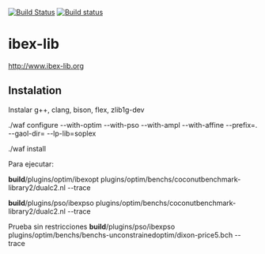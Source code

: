 [![Build Status](https://travis-ci.org/ibex-team/ibex-lib.svg?branch=master)](https://travis-ci.org/ibex-team/ibex-lib)
[![Build status](https://ci.appveyor.com/api/projects/status/9w1wxhvymsohs4gr/branch/master?svg=true)](https://ci.appveyor.com/project/Jordan08/ibex-lib-q0c47/branch/master)

ibex-lib
========

http://www.ibex-lib.org

Instalation
-----------

Instalar g++, clang, bison, flex, zlib1g-dev

./waf configure --with-optim --with-pso --with-ampl --with-affine --prefix=. --gaol-dir= --lp-lib=soplex

./waf install

Para ejecutar:

 __build__/plugins/optim/ibexopt plugins/optim/benchs/coconutbenchmark-library2/dualc2.nl --trace
 
 __build__/plugins/pso/ibexpso plugins/optim/benchs/coconutbenchmark-library2/dualc2.nl --trace
 
Prueba sin restricciones
__build__/plugins/pso/ibexpso plugins/optim/benchs/benchs-unconstrainedoptim/dixon-price5.bch --trace
